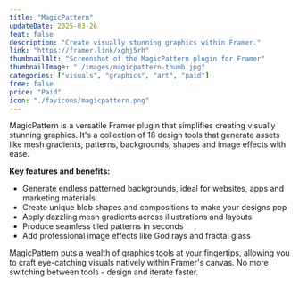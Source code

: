 ```yaml
---
title: "MagicPattern"
updateDate: 2025-03-26
feat: false
description: "Create visually stunning graphics within Framer."
link: "https://framer.link/xghj5rh"
thumbnailAlt: "Screenshot of the MagicPattern plugin for Framer"
thumbnailImage: "./images/magicpattern-thumb.jpg"
categories: ["visuals", "graphics", "art", "paid"]
free: false
price: "Paid"
icon: "./favicons/magicpattern.png"
---
```


MagicPattern is a versatile Framer plugin that simplifies creating visually stunning graphics. It's a collection of 18 design tools that generate assets like mesh gradients, patterns, backgrounds, shapes and image effects with ease.

<b>Key features and benefits:</b>

- Generate endless patterned backgrounds, ideal for websites, apps and marketing materials  
- Create unique blob shapes and compositions to make your designs pop
- Apply dazzling mesh gradients across illustrations and layouts
- Produce seamless tiled patterns in seconds  
- Add professional image effects like God rays and fractal glass

MagicPattern puts a wealth of graphics tools at your fingertips, allowing you to craft eye-catching visuals natively within Framer's canvas. No more switching between tools - design and iterate faster.